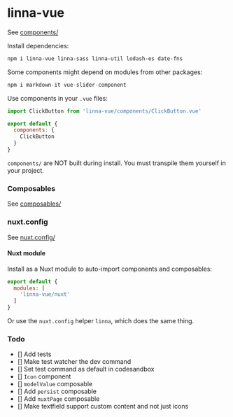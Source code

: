 # linna-vue

See [components/](./components/)

Install dependencies:

```sh
npm i linna-vue linna-sass linna-util lodash-es date-fns
```

Some components might depend on modules from other packages:

```js
npm i markdown-it vue-slider-component
```

Use components in your `.vue` files:

```js
import ClickButton from 'linna-vue/components/ClickButton.vue'

export default {
  components: {
    ClickButton
  }
}
```

`components/` are NOT built during install. You must transpile them yourself in your project.



### Composables

See [composables/](./composables/)



### nuxt.config

See [nuxt.config/](./nuxt.config/)



#### Nuxt module

Install as a Nuxt module to auto-import components and composables:

```js
export default {
  modules: [
    'linna-vue/nuxt'
  ]
}
```

Or use the `nuxt.config` helper `linna`, which does the same thing.

### Todo

- [] Add tests
- [] Make test watcher the dev command
- [] Set test command as default in codesandbox
- [] `Icon` component
- [] `modelValue` composable
- [] Add `persist` composable
- [] Add `nuxtPage` composable
- [] Make textfield support custom content and not just icons
